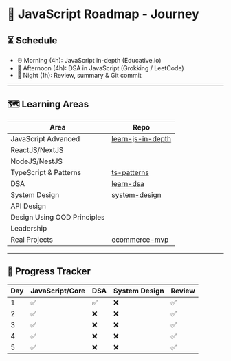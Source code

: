 # 🧠 JavaScript Roadmap - Journey

## ⏳ Schedule
- ⏰ Morning (4h): JavaScript in-depth (Educative.io)
- 🧠 Afternoon (4h): DSA in JavaScript (Grokking / LeetCode)
- 🌙 Night (1h): Review, summary & Git commit

---

## 🗺️ Learning Areas
| Area | Repo |
|------|------|
| JavaScript Advanced | [learn-js-in-depth](https://camtam1706.github.io/learn-js-in-depth/) |
| ReactJS/NextJS | |
| NodeJS/NestJS |  |
| TypeScript & Patterns | [ts-patterns](https://github.com/camtam1706/ts-patterns) |
| DSA | [learn-dsa](https://camtam1706.github.io/learn-dsa/) |
| System Design | [system-design](https://github.com/camtam1706/system-design) |
| API Design |  |
| Design Using OOD Principles |  |
| Leadership |  |
| Real Projects | [ecommerce-mvp](https://github.com/camtam1706/ecommerce-mvp) |

---

## 📆 Progress Tracker
| Day | JavaScript/Core | DSA | System Design | Review |
|-----|------------|-----|---------------|--------|
| 1   |    ✅     |  ✅ |      ❌      |   ✅   |
| 2   |    ✅     |  ❌ |      ❌      |   ✅   |
| 3   |    ✅     |  ❌ |      ❌      |   ✅   |
| 4   |    ✅     |  ❌ |      ❌      |   ✅   |
| 5   |    ✅     |  ❌ |      ❌      |   ✅   |

